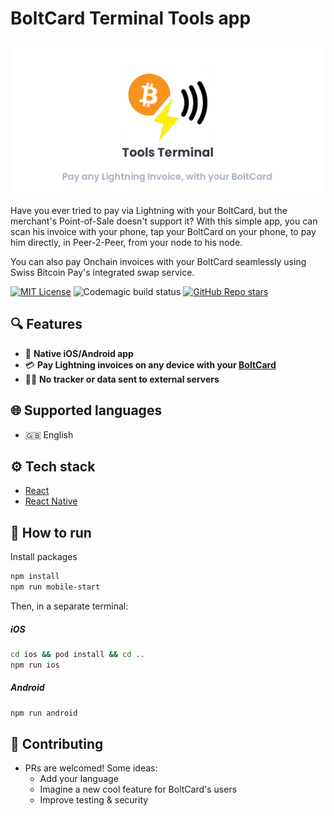 # BoltCard Terminal Tools app
<img alt="BoltCard Terminal Tools" src="./docs/static/images/presentation.png" />

Have you ever tried to pay via Lightning with your BoltCard, but the merchant's Point-of-Sale doesn't support it?
With this simple app, you can scan his invoice with your phone, tap your BoltCard on your phone, to pay him directly, in Peer-2-Peer, from your node to his node.

You can also pay Onchain invoices with your BoltCard seamlessly using Swiss Bitcoin Pay's integrated swap service.

[![MIT License](https://img.shields.io/github/license/frw/react-native-ssl-public-key-pinning)](LICENSE)
![Codemagic build status](https://api.codemagic.io/apps/65945b6e6fc42c6c6cfddfc3/react-native-android/status_badge.svg)
[![GitHub Repo stars](https://img.shields.io/github/stars/SwissBitcoinPay/boltcard-tools-terminal?style=social)](https://github.com/SwissBitcoinPay/boltcard-tools-terminal)

## 🔍 Features

- 📱 **Native iOS/Android app**
- 💳 **Pay Lightning invoices on any device with your [BoltCard](https://github.com/boltcard/boltcard)**
- 🕵🏻 **No tracker or data sent to external servers**

## 🌐 Supported languages
- 🇬🇧 English

## ⚙️ Tech stack
- [React](https://react.dev)
- [React Native](https://reactnative.dev)

## 🧰 How to run
Install packages
```sh
npm install
npm run mobile-start
```

Then, in a separate terminal:

##### iOS
```sh
cd ios && pod install && cd ..
npm run ios
```

##### Android
```sh
npm run android
```

## 🤝 Contributing
- PRs are welcomed! Some ideas:
  - Add your language
  - Imagine a new cool feature for BoltCard's users
  - Improve testing & security